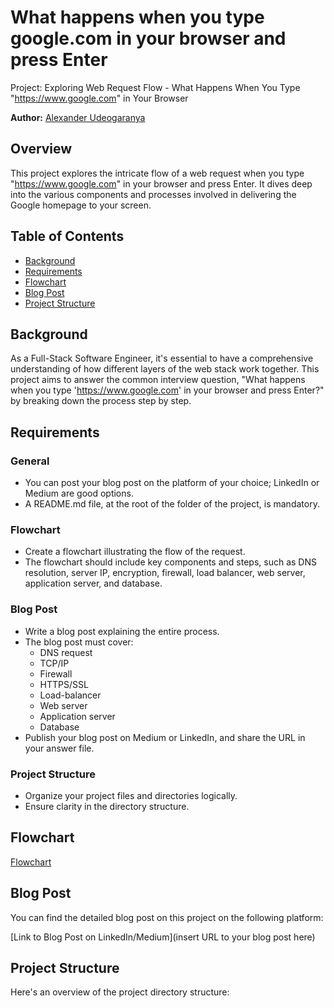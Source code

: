 # What happens when you type google.com in your browser and press Enter

Project: Exploring Web Request Flow - What Happens When You Type "https://www.google.com" in Your Browser

**Author:** [Alexander Udeogaranya](https://github.com/Dr-dyrane/)

## Overview

This project explores the intricate flow of a web request when you type "https://www.google.com" in your browser and press Enter. It dives deep into the various components and processes involved in delivering the Google homepage to your screen.

## Table of Contents

- [Background](#background)
- [Requirements](#requirements)
- [Flowchart](#flowchart)
- [Blog Post](#blog-post)
- [Project Structure](#project-structure)

## Background

As a Full-Stack Software Engineer, it's essential to have a comprehensive understanding of how different layers of the web stack work together. This project aims to answer the common interview question, "What happens when you type 'https://www.google.com' in your browser and press Enter?" by breaking down the process step by step.

## Requirements

### General

- You can post your blog post on the platform of your choice; LinkedIn or Medium are good options.
- A README.md file, at the root of the folder of the project, is mandatory.

### Flowchart

- Create a flowchart illustrating the flow of the request.
- The flowchart should include key components and steps, such as DNS resolution, server IP, encryption, firewall, load balancer, web server, application server, and database.

### Blog Post

- Write a blog post explaining the entire process.
- The blog post must cover:
  - DNS request
  - TCP/IP
  - Firewall
  - HTTPS/SSL
  - Load-balancer
  - Web server
  - Application server
  - Database
- Publish your blog post on Medium or LinkedIn, and share the URL in your answer file.

### Project Structure

- Organize your project files and directories logically.
- Ensure clarity in the directory structure.

## Flowchart

[Flowchart](https://drive.google.com/file/d/1GXUtDtfR3P_5HBRBUwVUMe6eTYtWGDQ0/view?usp=drive_link)

## Blog Post

You can find the detailed blog post on this project on the following platform:

[Link to Blog Post on LinkedIn/Medium](insert URL to your blog post here)

## Project Structure

Here's an overview of the project directory structure:

